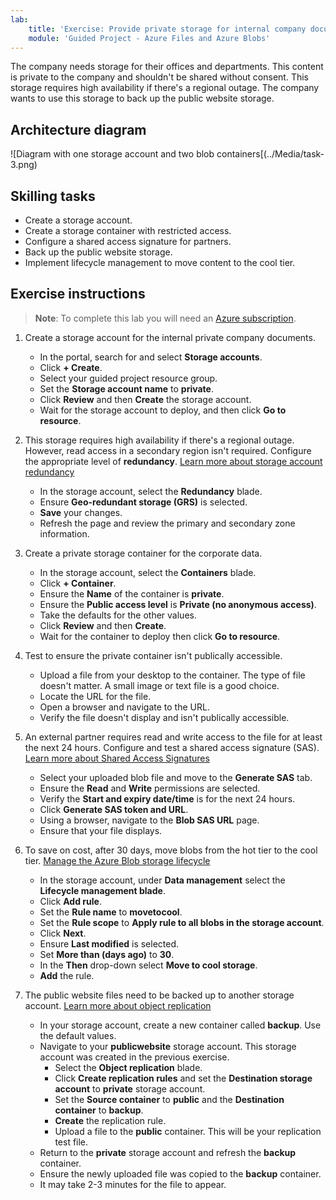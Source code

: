 ```yaml
---
lab:
    title: 'Exercise: Provide private storage for internal company documents'
    module: 'Guided Project - Azure Files and Azure Blobs'
---
```


The company needs storage for their offices and departments. This content is private to the company and shouldn't be shared without consent. This storage requires high availability if there's a regional outage. The company wants to use this storage to back up the public website storage. 

## Architecture diagram

![Diagram with one storage account and two blob containers[(../Media/task-3.png)

## Skilling tasks
- Create a storage account.
- Create a storage container with restricted access.
- Configure a shared access signature for partners.
- Back up the public website storage.
- Implement lifecycle management to move content to the cool tier.

## Exercise instructions

>**Note**: To complete this lab you will need an [Azure subscription](https://azure.microsoft.com/free/).

1. Create a storage account for the internal private company documents.
    - In the portal, search for and select **Storage accounts**.  
    - Click **+ Create**. 
    - Select your guided project resource group.  
    - Set the **Storage account name** to **private**. 
    - Click **Review** and then **Create** the storage account. 
    - Wait for the storage account to deploy, and then click **Go to resource**.

1. This storage requires high availability if there's a regional outage. However, read access in a secondary region isn't required. Configure the appropriate level of **redundancy**. [Learn more about storage account redundancy](https://learn.microsoft.com//azure/storage/common/storage-redundancy)

    - In the storage account, select the **Redundancy** blade. 
    - Ensure **Geo-redundant storage (GRS)** is selected.
    - **Save** your changes.
    - Refresh the page and review the primary and secondary zone information. 

1. Create a private storage container for the corporate data. 

    - In the storage account, select the **Containers** blade. 
    - Click **+ Container**. 
    - Ensure the **Name** of the container is **private**.
    - Ensure the **Public access level** is **Private (no anonymous access)**.
    - Take the defaults for the other values.
    - Click **Review** and then **Create**. 
    - Wait for the container to deploy then click **Go to resource**.
   
1.  Test to ensure the private container isn't publically accessible. 

    - Upload a file from your desktop to the container. The type of file doesn't matter. A small image or text file is a good choice. 
    - Locate the URL for the file.
    - Open a browser and navigate to the URL.
    - Verify the file doesn't display and isn't publically accessible. 


1. An external partner requires read and write access to the file for at least the next 24 hours. Configure and test a shared access signature (SAS). [Learn more about Shared Access Signatures](https://learn.microsoft.com/rest/api/storageservices/delegate-access-with-shared-access-signature)

    - Select your uploaded blob file and move to the **Generate SAS** tab. 
    - Ensure the **Read** and **Write** permissions are selected. 
    - Verify the **Start and expiry date/time** is for the next 24 hours. 
    - Click **Generate SAS token and URL**. 
    - Using a browser, navigate to the **Blob SAS URL** page. 
    - Ensure that your file displays. 
    
1. To save on cost, after 30 days, move blobs from the hot tier to the cool tier. [Manage the Azure Blob storage lifecycle](https://learn.microsoft.com/training/modules/manage-azure-blob-storage-lifecycle/)

    - In the storage account, under **Data management** select the **Lifecycle management blade**.
    - Click **Add rule**. 
    - Set the **Rule name** to **movetocool**.
    - Set the **Rule scope** to **Apply rule to all blobs in the storage account**.
    - Click **Next**.
    - Ensure **Last modified** is selected.
    - Set **More than (days ago)** to **30**.
    - In the **Then** drop-down select **Move to cool storage**. 
    - **Add** the rule.
  
1. The public website files need to be backed up to another storage account. [Learn more about object replication](https://learn.microsoft.com/azure/storage/blobs/object-replication-overview)

    - In your storage account, create a new container called **backup**. Use the default values.
    - Navigate to your **publicwebsite** storage account. This storage account was created in the previous exercise. 
        - Select the **Object replication** blade. 
        - Click **Create replication rules** and set the **Destination storage account** to **private** storage account.
        - Set the **Source container** to **public** and the **Destination container** to **backup**.
        - **Create** the replication rule. 
        - Upload a file to the **public** container. This will be your replication test file. 
    - Return to the **private** storage account and refresh the **backup** container.
    - Ensure the newly uploaded file was copied to the **backup** container. 
    - It may take 2-3 minutes for the file to appear. 

